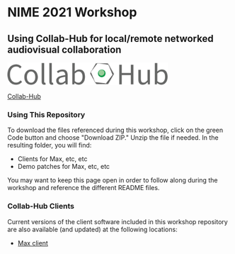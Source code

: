 # NIME 2021 Workshop
## Using Collab-Hub for local/remote networked audiovisual collaboration

<img src="/images/CH-Title.png" alt="Collab-Hub Logo" height="50"/>

[Collab-Hub](https://www.collab-hub.io/)

### Using This Repository
To download the files referenced during this workshop, click on the green Code button and choose "Download ZIP."
Unzip the file if needed.
In the resulting folder, you will find:
- Clients for Max, etc, etc
- Demo patches for Max, etc, etc

You may want to keep this page open in order to follow along during the workshop and reference the different README files.

### Collab-Hub Clients
Current versions of the client software included in this workshop repository are also available (and updated) at the following locations:
- [Max client](https://github.com/Collab-Hub-io/Collab-Hub-Max-Client)